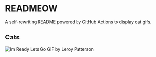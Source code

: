 # READMEOW

A self-rewriting README powered by GitHub Actions to display cat gifs.

## Cats

![Im Ready Lets Go GIF by Leroy Patterson](https://media2.giphy.com/media/CjmvTCZf2U3p09Cn0h/200.gif?cid=9acd02daarcw1j98bjw5czg2mqdaf51pqe8hyqtwnw5j0ke5&ep=v1_gifs_search&rid=200.gif&ct=g)
